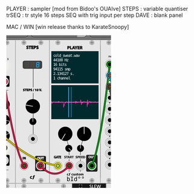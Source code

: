 
PLAYER : sampler [mod from Bidoo's OUAIve]
STEPS : variable quantiser
trSEQ : tr style 16 steps SEQ with trig input per step
DAVE : blank panel

MAC / WIN
[win release thanks to KarateSnoopy]

![alt text](/cf.png)
